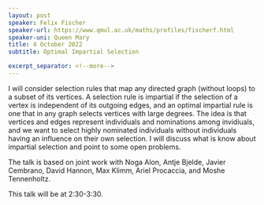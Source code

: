 ```yaml
---
layout: post
speaker: Felix Fischer
speaker-url: https://www.qmul.ac.uk/maths/profiles/fischerf.html
speaker-uni: Queen Mary
title: 4 October 2022
subtitle: Optimal Impartial Selection

excerpt_separator: <!--more-->
---
```


I will consider selection rules that map any directed graph (without loops) to a subset of its vertices. A selection rule is impartial if the selection of a vertex is independent of its outgoing edges, and an optimal impartial rule is one that in any graph selects vertices with large degrees. The idea is that vertices and edges represent individuals and nominations among invidiuals, and we want to select highly nominated individuals without individuals having an influence on their own selection. I will discuss what is know about impartial selection and point to some open problems.

The talk is based on joint work with Noga Alon, Antje Bjelde, Javier Cembrano, David Hannon, Max Klimm, Ariel Procaccia, and Moshe Tennenholtz.

This talk will be at 2:30-3:30.
<!--more-->
